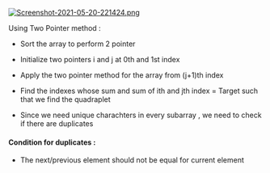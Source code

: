 [![Screenshot-2021-05-20-221424.png](https://i.postimg.cc/BnvNJ6dy/Screenshot-2021-05-20-221424.png)](https://postimg.cc/7fpSVxPM)

Using Two Pointer method : 
- Sort the array to perform 2 pointer
- Initialize two pointers i and j at 0th and 1st index
- Apply the two pointer method for the array from (j+1)th index
- Find the indexes whose sum and sum of ith and jth index = Target such that we find the quadraplet 

- Since we need unique charachters in every subarray , we need to check if there are duplicates 

#### Condition for duplicates : 
- The next/previous element should not be equal for current element 